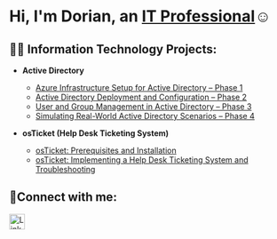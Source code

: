 <h1>Hi, I'm Dorian, an <a href="https://www.linkedin.com/in/dorianrivas-/">IT Professional</a>☺</h1>

<h2>👨‍💻 Information Technology Projects:</h2>

- <b>Active Directory</b>
  - [Azure Infrastructure Setup for Active Directory – Phase 1](https://github.com/dorianriv/ad-and-azuresetup)
  - [Active Directory Deployment and Configuration – Phase 2](https://github.com/dorianriv/ad-deployment-configuration)
  - [User and Group Management in Active Directory – Phase 3](https://github.com/dorianriv/ad-user-generation)
  - [Simulating Real-World Active Directory Scenarios – Phase 4](https://github.com/dorianriv/ad-scenario-simulation)

- <b>osTicket (Help Desk Ticketing System)</b>
  - [osTicket: Prerequisites and Installation](https://github.com/dorianriv/osticket-prereqs)
  - [osTicket: Implementing a Help Desk Ticketing System and Troubleshooting](https://github.com/dorianriv/osticket-ticket-resolution)

<h2>🤳Connect with me:</h2>

<a href="https://www.linkedin.com/in/dorianrivas-/" target="_blank" rel="noopener noreferrer">
  <img src="https://upload.wikimedia.org/wikipedia/commons/0/01/LinkedIn_Logo.svg" alt="LinkedIn" height="28">
</a>
